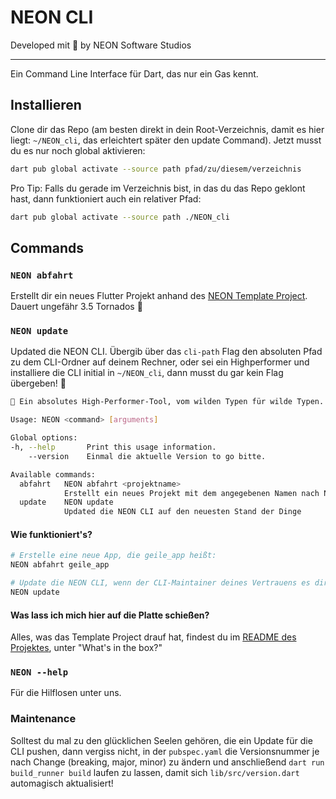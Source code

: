 # NEON CLI

Developed mit 💙 by NEON Software Studios

---

Ein Command Line Interface für Dart, das nur ein Gas kennt.

## Installieren

Clone dir das Repo (am besten direkt in dein Root-Verzeichnis, damit es hier liegt: ```~/NEON_cli```, das erleichtert später den update Command). Jetzt musst du es nur noch global aktivieren:

```sh
dart pub global activate --source path pfad/zu/diesem/verzeichnis
```

Pro Tip: Falls du gerade im Verzeichnis bist, in das du das Repo geklont hast, dann funktioniert auch ein relativer Pfad:

```sh
dart pub global activate --source path ./NEON_cli
```

## Commands

### `NEON abfahrt`

Erstellt dir ein neues Flutter Projekt anhand des [NEON Template Project][template_project_link]. Dauert ungefähr 3.5 Tornados 🍺

### `NEON update`

Updated die NEON CLI. Übergib über das ```cli-path``` Flag den absoluten Pfad zu dem CLI-Ordner auf deinem Rechner, oder sei ein Highperformer und installiere die CLI initial in ```~/NEON_cli```, dann musst du gar kein Flag übergeben! 😤

```sh
🥵 Ein absolutes High-Performer-Tool, vom wilden Typen für wilde Typen.

Usage: NEON <command> [arguments]

Global options:
-h, --help       Print this usage information.
    --version    Einmal die aktuelle Version to go bitte.

Available commands:
  abfahrt   NEON abfahrt <projektname>
            Erstellt ein neues Projekt mit dem angegebenen Namen nach NEON Maßstäben (to the 🌝) im aktuellen Verzeichnis.
  update    NEON update
            Updated die NEON CLI auf den neuesten Stand der Dinge
```

#### Wie funktioniert's?

```sh
# Erstelle eine neue App, die geile_app heißt:
NEON abfahrt geile_app
```


```sh
# Update die NEON CLI, wenn der CLI-Maintainer deines Vertrauens es dir befiehlt:
NEON update
```

#### Was lass ich mich hier auf die Platte schießen?

Alles, was das Template Project drauf hat, findest du im [README des Projektes][template_project_link], unter "What's in the box?"

### `NEON --help`

Für die Hilflosen unter uns.

[template_project_link]: https://github.com/julien-neon/NEON_template_project

### Maintenance

Solltest du mal zu den glücklichen Seelen gehören, die ein Update für die CLI pushen, dann vergiss nicht, in der ```pubspec.yaml``` die Versionsnummer je nach Change (breaking, major, minor) zu ändern und anschließend ```dart run build_runner build``` laufen zu lassen, damit sich ```lib/src/version.dart``` automagisch aktualisiert!

